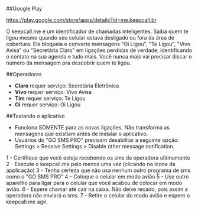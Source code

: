 ##Google Play

https://play.google.com/store/apps/details?id=me.keepcall.br

O keepcall.me é um identificador de chamadas inteligentes.
Saiba quem te ligou mesmo quando seu celular estava desligado ou fora da área de cobertura.
Ele bloqueia e converte mensagens  "Oi Ligou",  "Te Ligou", "Vivo Avisa" ou "Secretária Claro" em ligações perdidas de verdade, identificando o contato na sua agenda e tudo mais.
Você nunca mais vai precisar discar o número da mensagem pra descobrir quem te ligou.

##Operadoras
* **Claro** requer serviço: Secretária Eletrônica
* **Vivo**  requer serviço: Vivo Avisa
* **Tim** requer serviço: Te Ligou
* **Oi** requer serviço: Oi Ligou

##Testando o aplicativo
 
* Funciona SOMENTE para as novas ligações. Não transforma as mensagens que existiam antes de instalar o aplicativo.
* Usuários do "GO SMS PRO" precisam desabilitar a seguinte opção: Settings > Receive Settings > Disable other message notification.

1 - Certifique que você esteja recebendo os sms da operadora ultimamente
2 - Execute o keepcall.me pelo menos uma vez (clicando no ícone da applicação)
3 - Tenha certeza que não usa nenhum outro programa de sms como o "GO SMS PRO"
4 - Coloque o celular em modo avião
5 - Use outro aparelho para ligar para o celular que você acabou de colocar em modo avião.
6 - Espere chamar até cair na caixa. Não deixe recado, pois assim a operadora não enviará o sms.
7 - Retire o celular do modo avião e espere o keepcall.me agir.

